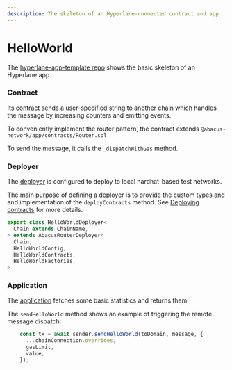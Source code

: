 ```yaml
---
description: The skeleton of an Hyperlane-connected contract and app
---
```


# HelloWorld

The [hyperlane-app-template repo](https://github.com/hyperlane-xyz/hyperlane-app-template) shows the basic skeleton of an Hyperlane app.

### Contract

Its [contract](https://github.com/hyperlane-xyz/hyperlane-app-template/blob/main/contracts/HelloWorld.sol) sends a user-specified string to another chain which handles the message by increasing counters and emitting events.&#x20;

To conveniently implement the router pattern, the contract extends `@abacus-network/app/contracts/Router.sol`

To send the message, it calls the `_dispatchWithGas` method.

### Deployer

The [deployer](https://github.com/hyperlane-xyz/hyperlane-app-template/blob/main/src/deploy/deploy.ts) is configured to deploy to local hardhat-based test networks.

The main purpose of defining a deployer is to provide the custom types and and implementation of the `deployContracts` method. See [Deploying contracts](../building-applications/nodejs-sdk/deploying-contracts.md) for more details.

```typescript
export class HelloWorldDeployer<
  Chain extends ChainName,
> extends AbacusRouterDeployer<
  Chain,
  HelloWorldConfig,
  HelloWorldContracts,
  HelloWorldFactories,
> 
```

### Application

The [application](https://github.com/hyperlane-xyz/hyperlane-app-template/blob/main/src/app/app.ts) fetches some basic statistics and returns them.

The `sendHelloWorld` method shows an example of triggering the remote message dispatch:

```typescript
    const tx = await sender.sendHelloWorld(toDomain, message, {
      ...chainConnection.overrides,
      gasLimit,
      value,
    });
```
